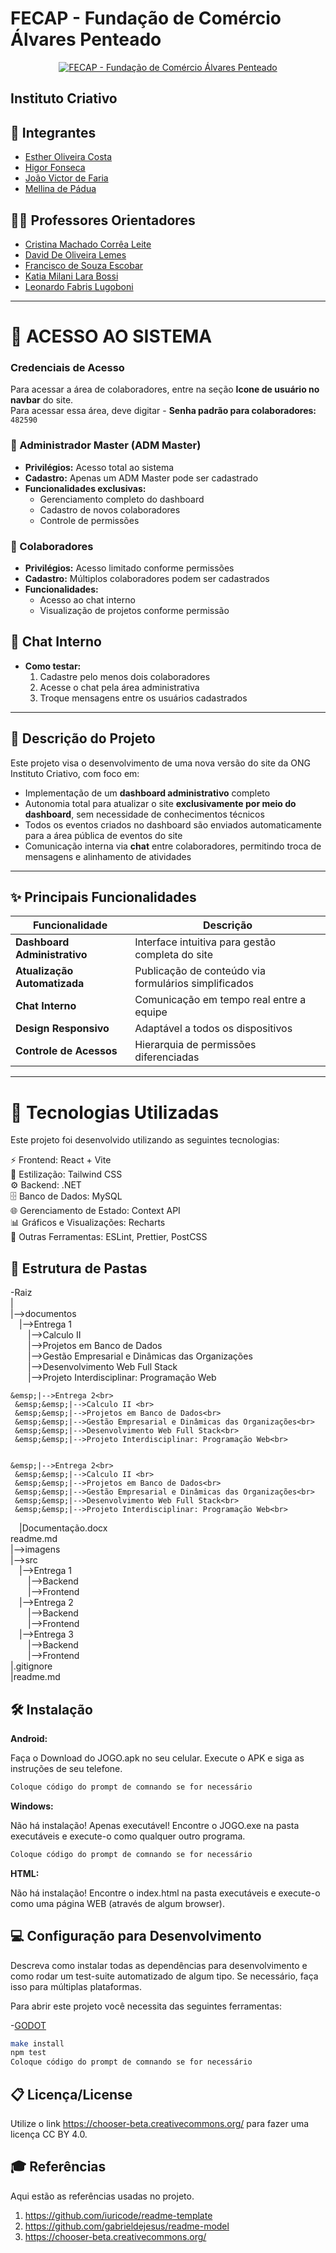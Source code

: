 # FECAP - Fundação de Comércio Álvares Penteado

<p align="center">
  <a href="https://www.fecap.br/">
    <img src="https://encrypted-tbn0.gstatic.com/images?q=tbn:ANd9GcRhZPrRa89Kma0ZZogxm0pi-tCn_TLKeHGVxywp-LXAFGR3B1DPouAJYHgKZGV0XTEf4AE&usqp=CAU" alt="FECAP - Fundação de Comércio Álvares Penteado" border="0">
  </a>
</p>

## Instituto Criativo

## 👥 Integrantes
- [Esther Oliveira Costa](https://www.linkedin.com/in/estherolvr/)
- [Higor Fonseca](https://www.linkedin.com/in/higor-fonseca-santos/)
- [João Victor de Faria](https://www.linkedin.com/in/joaovictordefaria/)
- [Mellina de Pádua](https://www.linkedin.com/in/mellina-de-p%C3%A1dua-618081227/)

## 👨‍🏫 Professores Orientadores
- [Cristina Machado Corrêa Leite](https://www.linkedin.com/in/cristina-machado-corr%C3%AAa-leite-630309160/)
- [David De Oliveira Lemes](https://www.linkedin.com/in/dolemes/)
- [Francisco de Souza Escobar](https://www.linkedin.com/in/francisco-escobar/)
- [Katia Milani Lara Bossi](https://www.linkedin.com/in/katia-bossi/)
- [Leonardo Fabris Lugoboni](https://www.linkedin.com/in/leonardo-fabris-lugoboni-a3369416/)

---

# 🔐 ACESSO AO SISTEMA

### Credenciais de Acesso

Para acessar a área de colaboradores, entre na seção **Icone de usuário no navbar** do site.  
Para acessar essa área, deve digitar - **Senha padrão para colaboradores:** `482590`



### 👑 Administrador Master (ADM Master)
- **Privilégios:** Acesso total ao sistema
- **Cadastro:** Apenas um ADM Master pode ser cadastrado
- **Funcionalidades exclusivas:**
  - Gerenciamento completo do dashboard
  - Cadastro de novos colaboradores
  - Controle de permissões

### 👥 Colaboradores
- **Privilégios:** Acesso limitado conforme permissões
- **Cadastro:** Múltiplos colaboradores podem ser cadastrados
- **Funcionalidades:**
  - Acesso ao chat interno
  - Visualização de projetos conforme permissão

## 💬 Chat Interno
- **Como testar:**
  1. Cadastre pelo menos dois colaboradores
  2. Acesse o chat pela área administrativa
  3. Troque mensagens entre os usuários cadastrados

---

## 📝 Descrição do Projeto
Este projeto visa o desenvolvimento de uma nova versão do site da ONG Instituto Criativo, com foco em:

- Implementação de um **dashboard administrativo** completo
- Autonomia total para atualizar o site **exclusivamente por meio do dashboard**, sem necessidade de conhecimentos técnicos
- Todos os eventos criados no dashboard são enviados automaticamente para a área pública de eventos do site
- Comunicação interna via **chat** entre colaboradores, permitindo troca de mensagens e alinhamento de atividades


---

## ✨ Principais Funcionalidades
| Funcionalidade | Descrição |
|----------------|-----------|
| **Dashboard Administrativo** | Interface intuitiva para gestão completa do site |
| **Atualização Automatizada** | Publicação de conteúdo via formulários simplificados |
| **Chat Interno** | Comunicação em tempo real entre a equipe |
| **Design Responsivo** | Adaptável a todos os dispositivos |
| **Controle de Acessos** | Hierarquia de permissões diferenciadas |

---


 # 🚀 Tecnologias Utilizadas
 Este projeto foi desenvolvido utilizando as seguintes tecnologias:
 
 ⚡ Frontend: React + Vite<br>
 🎨 Estilização: Tailwind CSS<br>
 ⚙ Backend: .NET<br>
 🗄 Banco de Dados: MySQL<br>
 🌐 Gerenciamento de Estado: Context API<br>
 📊 Gráficos e Visualizações: Recharts<br>
 🔧 Outras Ferramentas: ESLint, Prettier, PostCSS<br>
 

## 📂 Estrutura de Pastas
 
 -Raiz<br>
 |<br>
 |-->documentos<br>
   &emsp;|-->Entrega 1<br>
     &emsp;&emsp;|-->Calculo II <br>
     &emsp;&emsp;|-->Projetos em Banco de Dados<br>
     &emsp;&emsp;|-->Gestão Empresarial e Dinâmicas das Organizações<br>
     &emsp;&emsp;|-->Desenvolvimento Web Full Stack<br>
     &emsp;&emsp;|-->Projeto Interdisciplinar: Programação Web<br>
 
    &emsp;|-->Entrega 2<br>
     &emsp;&emsp;|-->Calculo II <br>
     &emsp;&emsp;|-->Projetos em Banco de Dados<br>
     &emsp;&emsp;|-->Gestão Empresarial e Dinâmicas das Organizações<br>
     &emsp;&emsp;|-->Desenvolvimento Web Full Stack<br>
     &emsp;&emsp;|-->Projeto Interdisciplinar: Programação Web<br>
 
 
    &emsp;|-->Entrega 2<br>
     &emsp;&emsp;|-->Calculo II <br>
     &emsp;&emsp;|-->Projetos em Banco de Dados<br>
     &emsp;&emsp;|-->Gestão Empresarial e Dinâmicas das Organizações<br>
     &emsp;&emsp;|-->Desenvolvimento Web Full Stack<br>
     &emsp;&emsp;|-->Projeto Interdisciplinar: Programação Web<br>
 
   &emsp;|Documentação.docx<br>
   readme.md<br>
 |-->imagens<br>
 |-->src<br>
   &emsp;|-->Entrega 1<br>
     &emsp;&emsp;|-->Backend<br>
     &emsp;&emsp;|-->Frontend<br>
   &emsp;|-->Entrega 2<br>
     &emsp;&emsp;|-->Backend<br>
     &emsp;&emsp;|-->Frontend<br>
   &emsp;|-->Entrega 3<br>
     &emsp;&emsp;|-->Backend<br>
     &emsp;&emsp;|-->Frontend<br>
 |.gitignore<br>
 |readme.md<br>
 
 ## 🛠 Instalação
 
 <b>Android:</b>
 
 Faça o Download do JOGO.apk no seu celular.
 Execute o APK e siga as instruções de seu telefone.
 
 ```sh
 Coloque código do prompt de comnando se for necessário
 ```
 
 <b>Windows:</b>
 
 Não há instalação! Apenas executável!
 Encontre o JOGO.exe na pasta executáveis e execute-o como qualquer outro programa.
 
 ```sh
 Coloque código do prompt de comnando se for necessário
 ```
 
 <b>HTML:</b>
 
 Não há instalação!
 Encontre o index.html na pasta executáveis e execute-o como uma página WEB (através de algum browser).
 
 ## 💻 Configuração para Desenvolvimento
 
 Descreva como instalar todas as dependências para desenvolvimento e como rodar um test-suite automatizado de algum tipo. Se necessário, faça isso para múltiplas plataformas.
 
 Para abrir este projeto você necessita das seguintes ferramentas:
 
 -<a href="https://godotengine.org/download">GODOT</a>
 
 ```sh
 make install
 npm test
 Coloque código do prompt de comnando se for necessário
 ```
 
 ## 📋 Licença/License
 Utilize o link <https://chooser-beta.creativecommons.org/> para fazer uma licença CC BY 4.0.
 
 ## 🎓 Referências
 
 Aqui estão as referências usadas no projeto.
 
 1. <https://github.com/iuricode/readme-template>
 2. <https://github.com/gabrieldejesus/readme-model>
 3. <https://chooser-beta.creativecommons.org/>

